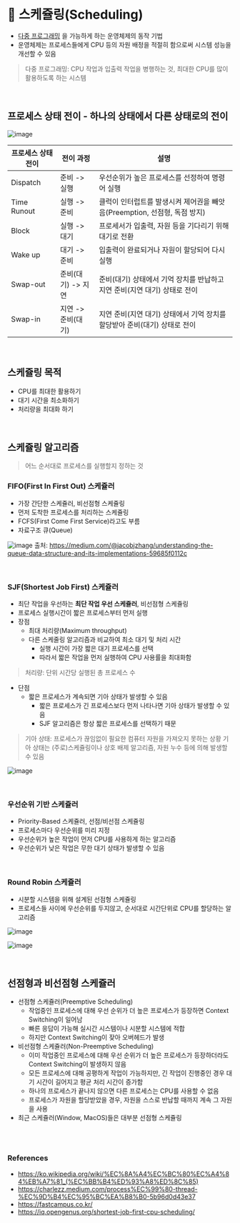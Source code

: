 # 📝 스케쥴링(Scheduling)
- [다중 프로그래밍](https://ko.wikipedia.org/wiki/%EB%8B%A4%EC%A4%91_%ED%94%84%EB%A1%9C%EA%B7%B8%EB%9E%98%EB%B0%8D) 을 가능하게 하는 운영체제의 동작 기법
- 운영체제는 프로세스들에게 CPU 등의 자원 배정을 적절히 함으로써 시스템 성능을 개선할 수 있음
> 다중 프로그래밍: CPU 작업과 입출력 작업을 병행하는 것, 최대한 CPU를 많이 활용하도록 하는 시스템

<br>

## 프로세스 상태 전이 - 하나의 상태에서 다른 상태로의 전이
![image](https://user-images.githubusercontent.com/50076031/132294494-ab94a2ed-a2cc-4e0e-890c-a05feabe4647.png)

| 프로세스 상태 전이 | 전이 과정 | 설명 |
| -------------- | ------ | ---- |
| Dispatch | 준비 -> 실행 | 우선순위가 높은 프로세스를 선정하여 명령어 실행 | 
| Time Runout| 실행 -> 준비 | 클럭이 인터럽트를 발생시켜 제어권을 빼앗음(Preemption, 선점형, 독점 방지) |
| Block | 실행 -> 대기 | 프로세서가 입출력, 자원 등을 기다리기 위해 대기로 전환 |
| Wake up | 대기 -> 준비 | 입출력이 완료되거나 자원이 할당되어 다시 실행 |
| Swap-out | 준비(대기) -> 지연 | 준비(대기) 상태에서 기억 장치를 반납하고 지연 준비(지연 대기) 상태로 전이 | 
| Swap-in  | 지연 -> 준비(대기) | 지연 준비(지연 대기) 상태에서 기억 장치를 할당받아 준비(대기) 상태로 전이 | 

<br>

## 스케쥴링 목적
- CPU를 최대한 활용하기
- 대기 시간을 최소화하기
- 처리량을 최대화 하기

<br>

## 스케쥴링 알고리즘
> 어느 순서대로 프로세스를 실행할지 정하는 것

### FIFO(First In First Out) 스케쥴러
- 가장 간단한 스케쥴러, 비선점형 스케쥴링
- 먼저 도착한 프로세스를 처리하는 스케쥴링
- FCFS(First Come First Service)라고도 부름
- 자료구조 큐(Queue)

![image](https://user-images.githubusercontent.com/50076031/134829813-3e946709-4811-4831-987e-4c8998d17a14.png)
출처: https://medium.com/@jacobjzhang/understanding-the-queue-data-structure-and-its-implementations-59685f0112c

<br>

### SJF(Shortest Job First) 스케쥴러
- 최단 작업을 우선하는 **최단 작업 우선 스케쥴러**, 비선점형 스케쥴링
- 프로세스 실행시간이 짧은 프로세스부터 먼저 실행
- 장점
  - 최대 처리량(Maximum throughput)
  - 다른 스케줄링 알고리즘과 비교하여 최소 대기 및 처리 시간
    - 실행 시간이 가장 짧은 대기 프로세스를 선택
    - 따라서 짧은 작업을 먼저 실행하여 CPU 사용률을 최대화함
> 처리량: 단위 시간당 실행된 총 프로세스 수
- 단점
  - 짧은 프로세스가 계속되면 기아 상태가 발생할 수 있음
      - 짧은 프로세스가 긴 프로세스보다 먼저 나타나면 기아 상태가 발생할 수 있음
      - SJF 알고리즘은 항상 짧은 프로세스를 선택하기 때문
> 기아 상태: 프로세스가 끊임없이 필요한 컴퓨터 자원을 가져오지 못하는 상황
> 기아 상태는 (주로)스케쥴링이나 상호 배제 알고리즘, 자원 누수 등에 의해 발생할 수 있음

![image](https://user-images.githubusercontent.com/50076031/134830428-5b28cd85-9028-47ff-87cb-c5d850c10229.png)

<br>

### 우선순위 기반 스케쥴러
- Priority-Based 스케쥴러, 선점/비선점 스케쥴링
- 프로세스마다 우선순위를 미리 지정
- 우선순위가 높은 작업이 먼저 CPU를 사용하게 하는 알고리즘
- 우선순위가 낮은 작업은 무한 대기 상태가 발생할 수 있음

<br>

### Round Robin 스케쥴러
- 시분할 시스템을 위해 설계된 선점형 스케쥴링
- 프로세스들 사이에 우선순위를 두지않고, 순서대로 시간단위로 CPU를 할당하는 알고리즘

![image](https://user-images.githubusercontent.com/50076031/134831117-2f5db8a7-ab89-4f8b-aacf-19915f5d2a5a.png)

![image](https://user-images.githubusercontent.com/50076031/134831992-be7bee2c-3040-4cbd-bb33-c4f5cf10c713.png)

<br>

## 선점형과 비선점형 스케쥴러
- 선점형 스케쥴러(Preemptive Scheduling)
  - 작업중인 프로세스에 대해 우선 순위가 더 높은 프로세스가 등장하면 Context Switching이 일어남
  - 빠른 응답이 가능해 실시간 시스템이나 시분할 시스템에 적합
  - 하지만 Context Switching이 잦아 오버헤드가 발생
- 비선점형 스케쥴러(Non-Preemptive Scheduling)
  - 이미 작업중인 프로세스에 대해 우선 순위가 더 높은 프로세스가 등장하더라도 Context Switching이 발생하지 않음
  - 모든 프로세스에 대해 공평하게 작업이 가능하지만, 긴 작업이 진행중인 경우 대기 시간이 길어지고 평균 처리 시간이 증가함
  - 하나의 프로세스가 끝나지 않으면 다른 프로세스는 CPU를 사용할 수 없음
  - 프로세스가 자원을 할당받았을 경우, 자원을 스스로 반납할 때까지 계속 그 자원을 사용
- 최근 스케쥴러(Window, MacOS)들은 대부분 선점형 스케쥴링

<br><br>


### References
- https://ko.wikipedia.org/wiki/%EC%8A%A4%EC%BC%80%EC%A4%84%EB%A7%81_(%EC%BB%B4%ED%93%A8%ED%8C%85)
- https://charlezz.medium.com/process%EC%99%80-thread-%EC%9D%B4%EC%95%BC%EA%B8%B0-5b96d0d43e37
- https://fastcampus.co.kr/
- https://iq.opengenus.org/shortest-job-first-cpu-scheduling/

